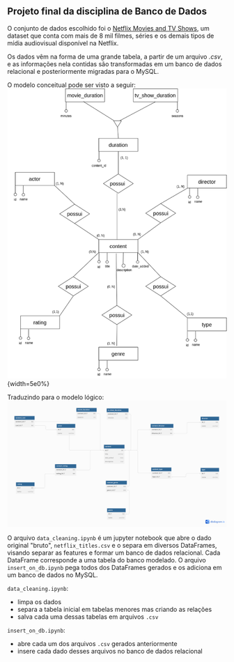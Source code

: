 ## Projeto final da disciplina de Banco de Dados

O conjunto de dados escolhido foi o [Netflix Movies and TV Shows](https://www.kaggle.com/datasets/shivamb/netflix-shows), um dataset que conta com mais de 8 mil filmes, séries e os demais tipos de mídia audiovisual disponível na Netflix.

Os dados vêm na forma de uma grande tabela, a partir de um arquivo *.csv*, e as informações nela contidas são transformadas em um banco de dados relacional e posteriormente migradas para o MySQL.

O modelo conceitual pode ser visto a seguir:
![alt text](img/modelo_conceitual.png){width=5e0%}

 Traduzindo para o modelo lógico:
 ![alt text](img/modelo_logico.png)

O arquivo `data_cleaning.ipynb` é um jupyter notebook que abre o dado original "bruto", `netflix_titles.csv` e o separa em diversos DataFrames, visando separar as features e formar um banco de dados relacional. Cada DataFrame corresponde a uma tabela do banco modelado.
O arquivo `insert_on_db.ipynb` pega todos dos DataFrames gerados e os adiciona em um banco de dados no MySQL.

`data_cleaning.ipynb`:
- limpa os dados
- separa a tabela inicial em tabelas menores mas criando as relações
- salva cada uma dessas tabelas em arquivos `.csv`

`insert_on_db.ipynb`:
- abre cada um dos arquivos `.csv` gerados anteriormente
- insere cada dado desses arquivos no banco de dados relacional